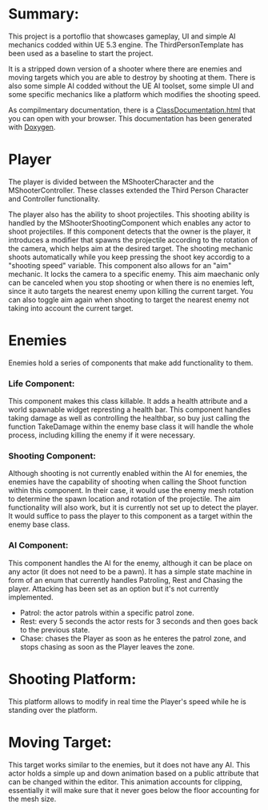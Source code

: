 # Summary:
This project is a portoflio that showcases gameplay, UI and simple AI mechanics codded within UE 5.3 engine. The ThirdPersonTemplate has been used as a baseline to start the project.

It is a stripped down version of a shooter where there are enemies and moving targets which you are able to destroy by shooting at them.
There is also some simple AI codded without the UE AI toolset, some simple UI and some specific mechanics like a platform which modifies the shooting speed.

As compilmentary documentation, there is a <a href="Documentation/html/index.html">ClassDocumentation.html</a> that you can open with your browser.
This documentation has been generated with <a href="https://www.doxygen.nl">Doxygen</a>.

# Player
The player is divided between the MShooterCharacter and the MShooterController. These classes extended the Third Person
Character and Controller functionality.

The player also has the ability to shoot projectiles. This shooting ability is handled by the MShooterShootingComponent
which enables any actor to shoot projectiles. If this component detects that the owner is the player,
it introduces a modifier that spawns the projectile according to the rotation of the camera, which helps
aim at the desired target. The shooting mechanic shoots automatically while you keep pressing the shoot key accordig
to a "shooting speed" variable. This component also allows for an "aim" mechanic. It locks the camera to a specific
enemy. This aim maechanic only can be canceled when you stop shooting or when there is no enemies left, since
it auto targets the nearest enemy upon killing the current target. You can also toggle aim again when shooting to
target the nearest enemy not taking into account the current target.

# Enemies
Enemies hold a series of components that make add functionality to them.

### Life Component:
This component makes this class killable. It adds a health attribute and a world spawnable widget represting a health bar.
This component handles taking damage as well as controlling the healthbar, so buy just calling the function TakeDamage within the 
enemy base class it will handle the whole process, including killing the enemy if it were necessary.

### Shooting Component:
Although shooting is not currently enabled within the AI for enemies, the enemies have the capability of shooting
when calling the Shoot function within this component. In their case, it would use the enemy mesh rotation
to determine the spawn location and rotation of the projectile. The aim functionality will also work, but
it is currently not set up to detect the player. It would suffice to pass the player to this component as a target within the enemy base class.

### AI Component:
This component handles the AI for the enemy, although it can be place on any actor (it does not need to be a pawn).
It has a simple state machine in form of an enum that currently handles Patroling, Rest and Chasing the player.
Attacking has been set as an option but it's not currently implemented.
<ul>
  <li>Patrol: the actor patrols within a specific patrol zone.</li>
  <li>Rest: every 5 seconds the actor rests for 3 seconds and then goes back to the previous state.</li>
  <li>Chase: chases the Player as soon as he enteres the patrol zone, and stops chasing as soon as the Player leaves the zone.</li>
</ul>

# Shooting Platform:
This platform allows to modify in real time the Player's speed while he is standing over the platform.

# Moving Target:
This target works similar to the enemies, but it does not have any AI. This actor holds a simple up and
down animation based on a public attribute that can be changed within the editor. This animation accounts for clipping, essentially it will make sure that it never goes below the floor accounting for the mesh size.

